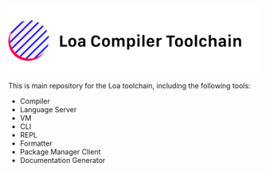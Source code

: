 ![Loa Compiler Toolchain](./repo-header.svg)

This is main repository for the Loa toolchain, including the following tools:

* Compiler
* Language Server
* VM
* CLI
* REPL
* Formatter
* Package Manager Client
* Documentation Generator
